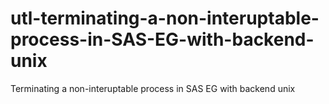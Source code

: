 # utl-terminating-a-non-interuptable-process-in-SAS-EG-with-backend-unix
Terminating a non-interuptable process in SAS EG with backend unix
